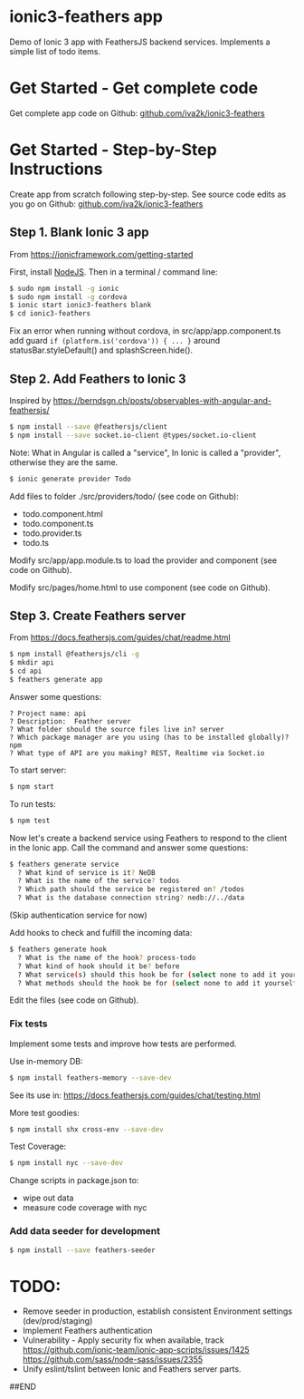 # ionic3-feathers app
Demo of Ionic 3 app with FeathersJS backend services. Implements a simple list of todo items.

# Get Started - Get complete code

Get complete app code on Github: [github.com/iva2k/ionic3-feathers](https://github.com/iva2k/ionic3-feathers)

# Get Started - Step-by-Step Instructions

Create app from scratch following step-by-step. See source code edits as you go on Github: [github.com/iva2k/ionic3-feathers](https://github.com/iva2k/ionic3-feathers)

## Step 1. Blank Ionic 3 app
From https://ionicframework.com/getting-started

First, install [NodeJS](http://nodejs.org/). Then in a terminal / command line:

```bash
$ sudo npm install -g ionic
$ sudo npm install -g cordova
$ ionic start ionic3-feathers blank
$ cd ionic3-feathers
```

Fix an error when running without cordova, in src/app/app.component.ts add guard ```if (platform.is('cordova')) { ... }``` around statusBar.styleDefault() and splashScreen.hide().

## Step 2. Add Feathers to Ionic 3
Inspired by https://berndsgn.ch/posts/observables-with-angular-and-feathersjs/

```bash
$ npm install --save @feathersjs/client
$ npm install --save socket.io-client @types/socket.io-client
```

Note: What in Angular is called a "service", In Ionic is called a "provider", otherwise they are the same.

```bash
$ ionic generate provider Todo
```

Add files to folder ./src/providers/todo/ (see code on Github):

 * todo.component.html
 * todo.component.ts
 * todo.provider.ts
 * todo.ts 

Modify src/app/app.module.ts to load the provider and component (see code on Github).

Modify src/pages/home.html to use <app-todos/> component (see code on Github).

## Step 3. Create Feathers server
From https://docs.feathersjs.com/guides/chat/readme.html

```bash
$ npm install @feathersjs/cli -g
$ mkdir api
$ cd api
$ feathers generate app
```

Answer some questions:

```
? Project name: api
? Description:  Feather server
? What folder should the source files live in? server
? Which package manager are you using (has to be installed globally)? npm
? What type of API are you making? REST, Realtime via Socket.io
```

To start server:

```bash
$ npm start
```

To run tests:

```bash
$ npm test
```

Now let's create a backend service using Feathers to respond to the client in the Ionic app. Call the command and answer some questions:

```bash
$ feathers generate service
  ? What kind of service is it? NeDB
  ? What is the name of the service? todos
  ? Which path should the service be registered on? /todos
  ? What is the database connection string? nedb://../data
```

(Skip authentication service for now)

Add hooks to check and fulfill the incoming data:

```bash
$ feathers generate hook
  ? What is the name of the hook? process-todo
  ? What kind of hook should it be? before
  ? What service(s) should this hook be for (select none to add it yourself)? todos
  ? What methods should the hook be for (select none to add it yourself)? create
```

Edit the files (see code on Github).

### Fix tests

Implement some tests and improve how tests are performed.

Use in-memory DB:

```bash
$ npm install feathers-memory --save-dev
```

See its use in: https://docs.feathersjs.com/guides/chat/testing.html

More test goodies:

```bash
$ npm install shx cross-env --save-dev
```

Test Coverage:

```bash
$ npm install nyc --save-dev
```
Change scripts in package.json to:

- wipe out data
- measure code coverage with nyc

### Add data seeder for development

```bash
$ npm install --save feathers-seeder
```

# TODO:

 * Remove seeder in production, establish consistent Environment settings (dev/prod/staging)
 * Implement Feathers authentication
 * Vulnerability - Apply security fix when available, track https://github.com/ionic-team/ionic-app-scripts/issues/1425 https://github.com/sass/node-sass/issues/2355
 * Unify eslint/tslint between Ionic and Feathers server parts.

##END